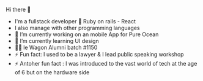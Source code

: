  Hi there 👋
 
-  I'm a fullstack developer 💜 Ruby on rails - React
-  I also manage with other programming languages 
- 🔭 I’m currently working on an mobile App for Pure Ocean
- 🌱 I’m currently learning UI design
- 👩‍🎓 le Wagon Alumni batch #1150
- ⚡ Fun fact: I used to be a lawyer & I lead public speaking workshop
- ⚡ Antoher fun fact : I was introduced to the vast world of tech at the age of 6 but on the hardware side
